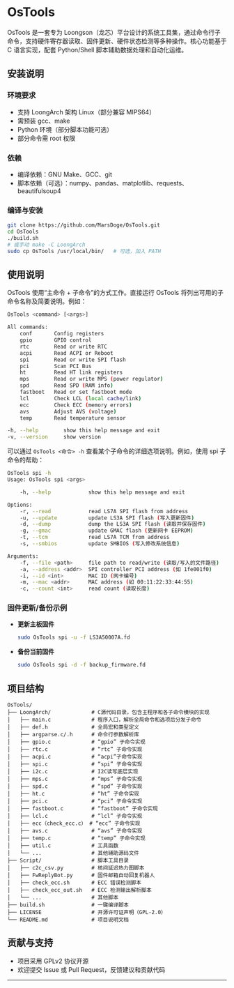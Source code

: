 # OsTools

OsTools 是一套专为 Loongson（龙芯）平台设计的系统工具集，通过命令行子命令，支持硬件寄存器读取、固件更新、硬件状态检测等多种操作。核心功能基于 C 语言实现，配套 Python/Shell 脚本辅助数据处理和自动化运维。

## 安装说明

### 环境要求

- 支持 LoongArch 架构 Linux（部分兼容 MIPS64）
- 需预装 gcc、make
- Python 环境（部分脚本功能可选）
- 部分命令需 root 权限

### 依赖

- 编译依赖：GNU Make、GCC、git
- 脚本依赖（可选）：numpy、pandas、matplotlib、requests、beautifulsoup4

### 编译与安装

```bash
git clone https://github.com/MarsDoge/OsTools.git
cd OsTools
./build.sh
# 或手动 make -C LoongArch
sudo cp OsTools /usr/local/bin/   # 可选，加入 PATH
```

## 使用说明

OsTools 使用“主命令 + 子命令”的方式工作。直接运行 OsTools 将列出可用的子命令名称及简要说明。例如：

```bash
OsTools <command> [<args>]

All commands:
    conf       Config registers
    gpio       GPIO control
    rtc        Read or write RTC
    acpi       Read ACPI or Reboot
    spi        Read or write SPI flash
    pci        Scan PCI Bus
    ht         Read HT link registers
    mps        Read or write MPS (power regulator)
    spd        Read SPD (RAM info)
    fastboot   Read or set fastboot mode
    lcl        Check LCL (local cache/link)
    ecc        Check ECC (memory errors)
    avs        Adjust AVS (voltage)
    temp       Read temperature sensor

-h, --help        show this help message and exit  
-v, --version     show version
```

可以通过 `OsTools <命令> -h` 查看某个子命令的详细选项说明。例如，使用 spi 子命令的帮助：

```bash
OsTools spi -h
Usage: OsTools spi <args>

    -h, --help            show this help message and exit

Options:
    -r, --read            read LS7A SPI flash from address
    -u, --update          update LS3A SPI flash (写入更新固件)
    -d, --dump            dump the LS3A SPI flash (读取并保存固件)
    -g, --gmac            update GMAC flash (更新网卡 EEPROM)
    -t, --tcm             read LS7A TCM from address
    -s, --smbios          update SMBIOS (写入修改系统信息)

Arguments:
    -f, --file <path>     file path to read/write (读取/写入的文件路径)
    -a, --address <addr>  SPI controller PCI address (如 1fe001f0)
    -i, --id <int>        MAC ID (网卡编号)
    -m, --mac <addr>      MAC address (如 00:11:22:33:44:55)
    -c, --count <int>     read count (读取长度)
```

### 固件更新/备份示例

- **更新主板固件**  
  ```bash
  sudo OsTools spi -u -f LS3A50007A.fd
  ```

- **备份当前固件**  
  ```bash
  sudo OsTools spi -d -f backup_firmware.fd
  ```

## 项目结构

```text
OsTools/
├── LoongArch/             # C源代码目录，包含主程序和各子命令模块的实现  
│   ├── main.c             # 程序入口，解析全局命令和选项后分发子命令  
│   ├── def.h              # 全局宏和类型定义
│   ├── argparse.c/.h      # 命令行参数解析库
│   ├── gpio.c             # “gpio” 子命令实现
│   ├── rtc.c              # “rtc” 子命令实现
│   ├── acpi.c             # “acpi”子命令实现
│   ├── spi.c              # “spi” 子命令实现
│   ├── i2c.c              # I2C读写底层实现
│   ├── mps.c              # “mps” 子命令实现
│   ├── spd.c              # “spd” 子命令实现
│   ├── ht.c               # “ht” 子命令实现
│   ├── pci.c              # “pci” 子命令实现
│   ├── fastboot.c         # “fastboot” 子命令实现
│   ├── lcl.c              # “lcl” 子命令实现
│   ├── ecc（check_ecc.c） # “ecc” 子命令实现
│   ├── avs.c              # “avs” 子命令实现
│   ├── temp.c             # “temp” 子命令实现
│   ├── util.c             # 工具函数
│   └── ...                # 其他辅助源码文件
├── Script/                # 脚本工具目录
│   ├── c2c_csv.py         # 核间延迟热力图脚本
│   ├── FwReplyBot.py      # 固件邮箱自动回复机器人
│   ├── check_ecc.sh       # ECC 错误检测脚本
│   ├── check_ecc_out.sh   # ECC 检测输出解析脚本
│   └── ...                # 其他脚本
├── build.sh               # 一键编译脚本
├── LICENSE                # 开源许可证声明（GPL-2.0）
└── README.md              # 项目说明文档
```

## 贡献与支持

- 项目采用 GPLv2 协议开源
- 欢迎提交 Issue 或 Pull Request，反馈建议和贡献代码

---
